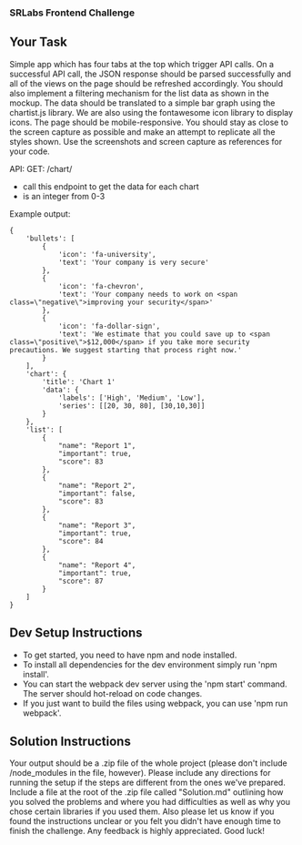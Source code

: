 ### SRLabs Frontend Challenge ###

## Your Task ##
Simple app which has four tabs at the top which trigger API calls. On a successful API call, the JSON response should be parsed successfully and all of the views on the page should be refreshed accordingly. You should also implement a filtering mechanism for the list data as shown in the mockup. The data should be translated to a simple bar graph using the chartist.js library. We are also using the fontawesome icon library to display icons. The page should be mobile-responsive. You should stay as close to the screen capture as possible and make an attempt to replicate all the styles shown. Use the screenshots and screen capture as references for your code.

API:
GET: /chart/<id>
- call this endpoint to get the data for each chart
- <id> is an integer from 0-3

Example output:     
```
{
	'bullets': [
		{
			'icon': 'fa-university',
			'text': 'Your company is very secure'
		},
		{
			'icon': 'fa-chevron',
			'text': 'Your company needs to work on <span class=\"negative\">improving your security</span>'
		},
		{
			'icon': 'fa-dollar-sign',
			'text': 'We estimate that you could save up to <span class=\"positive\">$12,000</span> if you take more security precautions. We suggest starting that process right now.'
		}
	],
	'chart': {
		'title': 'Chart 1'
		'data': {
			'labels': ['High', 'Medium', 'Low'],
			'series': [[20, 30, 80], [30,10,30]]
		}
	},
	'list': [
		{
		    "name": "Report 1",
		    "important": true,
		    "score": 83
		},
		{
		    "name": "Report 2",
		    "important": false,
		    "score": 83
		},
		{
		    "name": "Report 3",
		    "important": true,
		    "score": 84
		},
		{
		    "name": "Report 4",
		    "important": true,
		    "score": 87
		}
	]
}
```

## Dev Setup Instructions ##
- To get started, you need to have npm and node installed. 
- To install all dependencies for the dev environment simply run 'npm install'. 
- You can start the webpack dev server using the 'npm start' command. The server should hot-reload on code changes. 
- If you just want to build the files using webpack, you can use 'npm run webpack'.

## Solution Instructions ##
Your output should be a .zip file of the whole project (please don't include /node_modules in the file, however). Please include any directions for running the setup if the steps are different from the ones we've prepared. Include a file at the root of the .zip file called "Solution.md" outlining how you solved the problems and where you had difficulties as well as why you chose certain libraries if you used them. Also please let us know if you found the instructions unclear or you felt you didn't have enough time to finish the challenge. Any feedback is highly appreciated. Good luck!